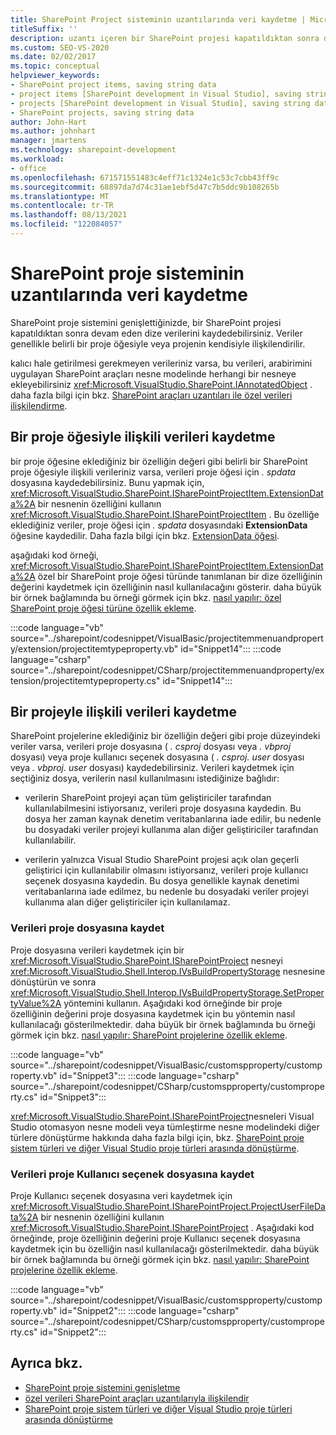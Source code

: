 ```yaml
---
title: SharePoint Project sisteminin uzantılarında veri kaydetme | Microsoft Docs
titleSuffix: ''
description: uzantı içeren bir SharePoint projesi kapatıldıktan sonra devam eden dize verilerini kaydetmeyi öğrenin.
ms.custom: SEO-VS-2020
ms.date: 02/02/2017
ms.topic: conceptual
helpviewer_keywords:
- SharePoint project items, saving string data
- project items [SharePoint development in Visual Studio], saving string data
- projects [SharePoint development in Visual Studio], saving string data
- SharePoint projects, saving string data
author: John-Hart
ms.author: johnhart
manager: jmartens
ms.technology: sharepoint-development
ms.workload:
- office
ms.openlocfilehash: 671571551483c4eff71c1324e1c53c7cbb43ff9c
ms.sourcegitcommit: 68897da7d74c31ae1ebf5d47c7b5ddc9b108265b
ms.translationtype: MT
ms.contentlocale: tr-TR
ms.lasthandoff: 08/13/2021
ms.locfileid: "122084057"
---
```

# <a name="save-data-in-extensions-of-the-sharepoint-project-system"></a>SharePoint proje sisteminin uzantılarında veri kaydetme
  SharePoint proje sistemini genişlettiğinizde, bir SharePoint projesi kapatıldıktan sonra devam eden dize verilerini kaydedebilirsiniz. Veriler genellikle belirli bir proje öğesiyle veya projenin kendisiyle ilişkilendirilir.

 kalıcı hale getirilmesi gerekmeyen verileriniz varsa, bu verileri, arabirimini uygulayan SharePoint araçları nesne modelinde herhangi bir nesneye ekleyebilirsiniz <xref:Microsoft.VisualStudio.SharePoint.IAnnotatedObject> . daha fazla bilgi için bkz. [SharePoint araçları uzantıları ile özel verileri ilişkilendirme](../sharepoint/associating-custom-data-with-sharepoint-tools-extensions.md).

## <a name="save-data-that-is-associated-with-a-project-item"></a>Bir proje öğesiyle ilişkili verileri kaydetme
 bir proje öğesine eklediğiniz bir özelliğin değeri gibi belirli bir SharePoint proje öğesiyle ilişkili verileriniz varsa, verileri proje öğesi için *. spdata* dosyasına kaydedebilirsiniz. Bunu yapmak için, <xref:Microsoft.VisualStudio.SharePoint.ISharePointProjectItem.ExtensionData%2A> bir nesnenin özelliğini kullanın <xref:Microsoft.VisualStudio.SharePoint.ISharePointProjectItem> . Bu özelliğe eklediğiniz veriler, proje öğesi için *. spdata* dosyasındaki **ExtensionData** öğesine kaydedilir. Daha fazla bilgi için bkz. [ExtensionData öğesi](../sharepoint/extensiondata-element.md).

 aşağıdaki kod örneği, <xref:Microsoft.VisualStudio.SharePoint.ISharePointProjectItem.ExtensionData%2A> özel bir SharePoint proje öğesi türünde tanımlanan bir dize özelliğinin değerini kaydetmek için özelliğinin nasıl kullanılacağını gösterir. daha büyük bir örnek bağlamında bu örneği görmek için bkz. [nasıl yapılır: özel SharePoint proje öğesi türüne özellik ekleme](../sharepoint/how-to-add-a-property-to-a-custom-sharepoint-project-item-type.md).

 :::code language="vb" source="../sharepoint/codesnippet/VisualBasic/projectitemmenuandproperty/extension/projectitemtypeproperty.vb" id="Snippet14":::
 :::code language="csharp" source="../sharepoint/codesnippet/CSharp/projectitemmenuandproperty/extension/projectitemtypeproperty.cs" id="Snippet14":::

## <a name="save-data-that-is-associated-with-a-project"></a>Bir projeyle ilişkili verileri kaydetme
 SharePoint projelerine eklediğiniz bir özelliğin değeri gibi proje düzeyindeki veriler varsa, verileri proje dosyasına ( *. csproj* dosyası veya *. vbproj* dosyası) veya proje kullanıcı seçenek dosyasına ( *. csproj. user* dosyası veya *. vbproj. user* dosyası) kaydedebilirsiniz. Verileri kaydetmek için seçtiğiniz dosya, verilerin nasıl kullanılmasını istediğinize bağlıdır:

- verilerin SharePoint projeyi açan tüm geliştiriciler tarafından kullanılabilmesini istiyorsanız, verileri proje dosyasına kaydedin. Bu dosya her zaman kaynak denetim veritabanlarına iade edilir, bu nedenle bu dosyadaki veriler projeyi kullanıma alan diğer geliştiriciler tarafından kullanılabilir.

- verilerin yalnızca Visual Studio SharePoint projesi açık olan geçerli geliştirici için kullanılabilir olmasını istiyorsanız, verileri proje kullanıcı seçenek dosyasına kaydedin. Bu dosya genellikle kaynak denetimi veritabanlarına iade edilmez, bu nedenle bu dosyadaki veriler projeyi kullanıma alan diğer geliştiriciler için kullanılamaz.

### <a name="save-data-to-the-project-file"></a>Verileri proje dosyasına kaydet
 Proje dosyasına verileri kaydetmek için bir <xref:Microsoft.VisualStudio.SharePoint.ISharePointProject> nesneyi <xref:Microsoft.VisualStudio.Shell.Interop.IVsBuildPropertyStorage> nesnesine dönüştürün ve sonra <xref:Microsoft.VisualStudio.Shell.Interop.IVsBuildPropertyStorage.SetPropertyValue%2A> yöntemini kullanın. Aşağıdaki kod örneğinde bir proje özelliğinin değerini proje dosyasına kaydetmek için bu yöntemin nasıl kullanılacağı gösterilmektedir. daha büyük bir örnek bağlamında bu örneği görmek için bkz. [nasıl yapılır: SharePoint projelerine özellik ekleme](../sharepoint/how-to-add-a-property-to-sharepoint-projects.md).

 :::code language="vb" source="../sharepoint/codesnippet/VisualBasic/customspproperty/customproperty.vb" id="Snippet3":::
 :::code language="csharp" source="../sharepoint/codesnippet/CSharp/customspproperty/customproperty.cs" id="Snippet3":::

 <xref:Microsoft.VisualStudio.SharePoint.ISharePointProject>nesneleri Visual Studio otomasyon nesne modeli veya tümleştirme nesne modelindeki diğer türlere dönüştürme hakkında daha fazla bilgi için, bkz. [SharePoint proje sistem türleri ve diğer Visual Studio proje türleri arasında dönüştürme](../sharepoint/converting-between-sharepoint-project-system-types-and-other-visual-studio-project-types.md).

### <a name="save-data-to-the-project-user-option-file"></a>Verileri proje Kullanıcı seçenek dosyasına kaydet
 Proje Kullanıcı seçenek dosyasına veri kaydetmek için <xref:Microsoft.VisualStudio.SharePoint.ISharePointProject.ProjectUserFileData%2A> bir nesnenin özelliğini kullanın <xref:Microsoft.VisualStudio.SharePoint.ISharePointProject> . Aşağıdaki kod örneğinde, proje özelliğinin değerini proje Kullanıcı seçenek dosyasına kaydetmek için bu özelliğin nasıl kullanılacağı gösterilmektedir. daha büyük bir örnek bağlamında bu örneği görmek için bkz. [nasıl yapılır: SharePoint projelerine özellik ekleme](../sharepoint/how-to-add-a-property-to-sharepoint-projects.md).

 :::code language="vb" source="../sharepoint/codesnippet/VisualBasic/customspproperty/customproperty.vb" id="Snippet2":::
 :::code language="csharp" source="../sharepoint/codesnippet/CSharp/customspproperty/customproperty.cs" id="Snippet2":::

## <a name="see-also"></a>Ayrıca bkz.
- [SharePoint proje sistemini genişletme](../sharepoint/extending-the-sharepoint-project-system.md)
- [özel verileri SharePoint araçları uzantılarıyla ilişkilendir](../sharepoint/associating-custom-data-with-sharepoint-tools-extensions.md)
- [SharePoint proje sistem türleri ve diğer Visual Studio proje türleri arasında dönüştürme](../sharepoint/converting-between-sharepoint-project-system-types-and-other-visual-studio-project-types.md)
